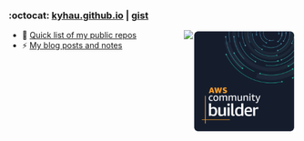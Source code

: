 ### :octocat: [kyhau.github.io](https://kyhau.github.io) | [gist](https://gist.github.com/kyhau)

<img align="right" width="180" src="image/aws_community_builder_badge.png" />
<img align="right" src="https://github-readme-stats.vercel.app/api?username=kyhau&show_icons=true&theme=tokyonight&count_private=true&include_all_commits=true" />

- 🔭 [Quick list of my public repos](projects.md/#aws-related-projects)
- ⚡ [My blog posts and notes](projects.md/#blogs-and-notes)


<!--
**kyhau/kyhau** is a ✨ _special_ ✨ repository because its `README.md` (this file) appears on your GitHub profile.

Here are some ideas to get you started:

- 🔭 I’m currently working on ...
- 🌱 I’m currently learning ...
- 👯 I’m looking to collaborate on ...
- 🤔 I’m looking for help with ...
- 💬 Ask me about ...
- 📫 How to reach me: ...
- 😄 Pronouns: ...
- ⚡ Fun fact: ...
-->
